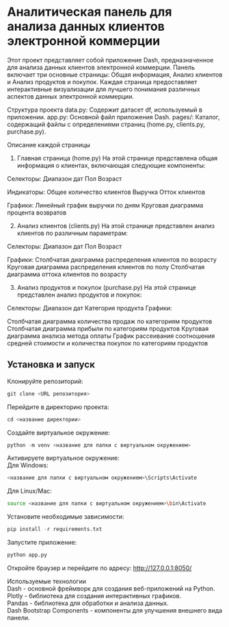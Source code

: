 # Аналитическая панель для анализа данных клиентов электронной коммерции
Этот проект представляет собой приложение Dash, предназначенное для анализа данных клиентов электронной коммерции. Панель включает три основные страницы: Общая информация, Анализ клиентов и Анализ продуктов и покупок. Каждая страница предоставляет интерактивные визуализации для лучшего понимания различных аспектов данных электронной коммерции.

Структура проекта
data.py: Содержит датасет df, используемый в приложении.
app.py: Основной файл приложения Dash.
pages/: Каталог, содержащий файлы с определениями страниц (home.py, clients.py, purchase.py).

Описание каждой страницы

1. Главная страница (home.py)
На этой странице представлена общая информация о клиентах, включающая следующие компоненты:

Селекторы:
Диапазон дат
Пол
Возраст

Индикаторы:
Общее количество клиентов
Выручка
Отток клиентов

Графики:
Линейный график выручки по дням
Круговая диаграмма процента возвратов

2. Анализ клиентов (clients.py)
На этой странице представлен анализ клиентов по различным параметрам:

Селекторы:
Диапазон дат
Пол
Возраст

Графики:
Столбчатая диаграмма распределения клиентов по возрасту
Круговая диаграмма распределения клиентов по полу
Столбчатая диаграмма оттока клиентов по возрасту

3. Анализ продуктов и покупок (purchase.py)
На этой странице представлен анализ продуктов и покупок:

Селекторы:
Диапазон дат
Категория продукта
Графики:

Столбчатая диаграмма количества продаж по категориям продуктов
Столбчатая диаграмма прибыли по категориям продуктов
Круговая диаграмма анализа метода оплаты
График рассеивания соотношения средней стоимости и количества покупок по категориям продуктов


## Установка и запуск
Клонируйте репозиторий:
```python
git clone <URL репозитория>
```

Перейдите в директорию проекта:
```python
cd <название директории>
```
Создайте виртуальное окружение:
```python
python -m venv <название для папки с виртуальном окружением>
```

Активируете виртуальное окружение: <br />
Для Windows:
```python
<название для папки с виртуальном окружением>\Scripts\Activate
```
Для Linux/Mac:
```bash
source <название для папки с виртуальном окружением>\bin\Activate
```

Установите необходимые зависимости:
```python
pip install -r requirements.txt
```

Запустите приложение:
```python
python app.py
```

Откройте браузер и перейдите по адресу:
http://127.0.0.1:8050/

Используемые технологии <br />
Dash - основной фреймворк для создания веб-приложений на Python. <br />
Plotly - библиотека для создания интерактивных графиков. <br />
Pandas - библиотека для обработки и анализа данных. <br />
Dash Bootstrap Components - компоненты для улучшения внешнего вида панели. 
